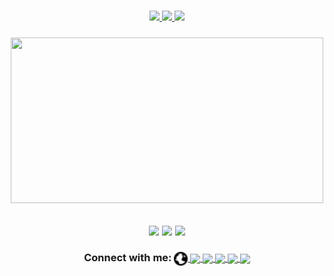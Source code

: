 <!-- Stats Badges -->
<h3 align="center">
  <a href="https://rhbarber.com" alt="Website">
      <img src="https://img.shields.io/website?style=for-the-badge&url=https%3A%2F%2Frhbarber.com">
  </a>
  <a href="https://twitter.com/Rhb4rber" alt="Twitter">
      <img src="https://img.shields.io/twitter/follow/Rhb4rber?&style=for-the-badge&color=lightblue">
  </a>
  <a href="https://twitch.tv/Rhbarber" alt="Twitch">
      <img src="https://img.shields.io/twitch/status/Rhbarber?style=for-the-badge">
  </a>
  
  <!--<a href="https://whoogle.rhbarber.com" alt="Whoogle Server">
      <img src="https://img.shields.io/website?label=whoogle.rhbarber.com&style=for-the-badge&url=https%3A%2F%2Fwhoogle.rhbarber.com">
  </a>-->
</h3>

<!-- Discord Activity -->
<h3 align="center">
  <a href="https://discord.com/users/367779328940965898">
    <img src="https://lanyard-profile-readme.vercel.app/api/367779328940965898?animated=true?" align="center" height="265" width=500>
  </a>
</h3>

<!-- Stats Card -->
<h2 align="center">
  <a>
    <img align="center" src="https://github-readme-stats.vercel.app/api?username=Rhbarber&repo=github-readme-stats&count_private=true&include_all_commits=true&show_icons=true&theme=radical&card_width=495]">
  </a>
   
<!-- Top Languages Card -->
  <a>
    <img align="center" src="https://github-readme-stats.vercel.app/api/top-langs?username=Rhbarber&repo=github-readme-stats&langs_count=5&show_icons=true&theme=radical&layout=compact&card_width=445)]">
  </a>
  
<!-- Wakatime Time Stats -->
  <a>
    <img align="center" src="https://github-readme-stats.vercel.app/api/wakatime?username=Rhbarber&langs_count=5&theme=radical&layout=compact&card_width=445&custom_title=Nabetse's%20Wakatime%20Stats">
  </a>
</h2>

<!-- "Contact with me" section -->
<h3 align="center">
  Connect with me:
  <a href="https://rhbarber.com" alt="Rhbarber | Website">
      <img src="https://raw.githubusercontent.com/iconic/open-iconic/master/svg/globe.svg" width="22px" align="center">
  </a>
  <a href="mailto:me@rhbarber.com" alt="Rhbarber | Email">
      <img src="https://cdn.jsdelivr.net/npm/simple-icons@5.8.1/icons/gmail.svg" width="22px" align="center">
  </a>
  <a href="https://www.linkedin.com/in/rhbarber/" alt="Rhbarber | Linkedin">
      <img src="https://cdn.jsdelivr.net/npm/simple-icons@5.8.1/icons/linkedin.svg" width="22px" align="center">
  </a>
  <a href="https://discord.com/users/367779328940965898" alt="Rhbarber | Discord">
      <img src="https://cdn.jsdelivr.net/npm/simple-icons@5.8.1/icons/discord.svg" width="22px" align="center">
  </a>
  <a href="https://steamcommunity.com/id/Rhbarber" alt="Rhbarber | Steam">
      <img src="https://cdn.jsdelivr.net/npm/simple-icons@5.8.1/icons/steam.svg" width="22px" align="center">
  </a>
  <a href="https://twitch.tv/Rhbarber" alt="Rhbarber | Twitch">
      <img src="https://cdn.jsdelivr.net/npm/simple-icons@5.8.1/icons/twitch.svg" width="22px" align="center">
  </a>
</h3>

<!-- Trophies 
<h3 align="center">
  <a href="https://github.com/Rhbarber">
      <img src="https://github-profile-trophy.vercel.app/?username=Rhbarber&no-bg=true&no-frame=true">
  </a>
</h3> -->

<!--**Rhbarber/Rhbarber** is a ✨ _special_ ✨ repository because its `README.md` (this file) appears on your GitHub profile.-->

